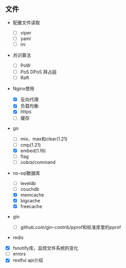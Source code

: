 ## 文件

- 配置文件读取

  - [ ] viper
  - [ ] yaml
  - [ ] ini

- 共识算法

  - [ ] PoW
  - [ ] PoS DPoS 拜占庭
  - [ ] Raft

- Nginx使用

  - [x] 反向代理
  - [x] 负载均衡
  - [x] https
  - [ ] 缓存

- go 
  - [ ] mix、max和clear(1.21)
  - [ ] cmp(1.21)
  - [x] embed(1.16)
  - [ ] flag
  - [ ] cobra/command
  
- no-sql数据库

  - [ ] leveldb
  - [ ] couchdb
  - [x] memcache
  - [x] bigcache
  - [x] freecache

- gin

  - [ ] github.com/gin-contrib/pprof和标准库里的pprof

- redis

- [x] fsnotify库，监控文件系统的变化
- [ ] errors 
- [x] restful api介绍